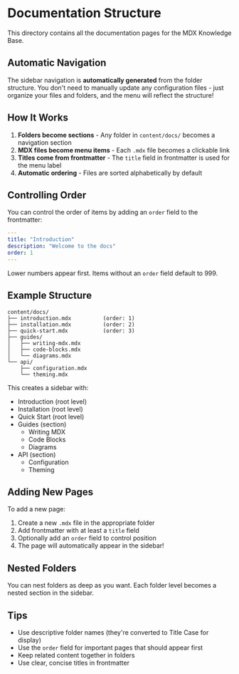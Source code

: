 # Documentation Structure

This directory contains all the documentation pages for the MDX Knowledge Base.

## Automatic Navigation

The sidebar navigation is **automatically generated** from the folder structure. You don't need to manually update any configuration files - just organize your files and folders, and the menu will reflect the structure!

## How It Works

1. **Folders become sections** - Any folder in `content/docs/` becomes a navigation section
2. **MDX files become menu items** - Each `.mdx` file becomes a clickable link
3. **Titles come from frontmatter** - The `title` field in frontmatter is used for the menu label
4. **Automatic ordering** - Files are sorted alphabetically by default

## Controlling Order

You can control the order of items by adding an `order` field to the frontmatter:

```yaml
---
title: "Introduction"
description: "Welcome to the docs"
order: 1
---
```

Lower numbers appear first. Items without an `order` field default to 999.

## Example Structure

```
content/docs/
├── introduction.mdx          (order: 1)
├── installation.mdx          (order: 2)
├── quick-start.mdx           (order: 3)
├── guides/
│   ├── writing-mdx.mdx
│   ├── code-blocks.mdx
│   └── diagrams.mdx
└── api/
    ├── configuration.mdx
    └── theming.mdx
```

This creates a sidebar with:
- Introduction (root level)
- Installation (root level)
- Quick Start (root level)
- Guides (section)
  - Writing MDX
  - Code Blocks
  - Diagrams
- API (section)
  - Configuration
  - Theming

## Adding New Pages

To add a new page:

1. Create a new `.mdx` file in the appropriate folder
2. Add frontmatter with at least a `title` field
3. Optionally add an `order` field to control position
4. The page will automatically appear in the sidebar!

## Nested Folders

You can nest folders as deep as you want. Each folder level becomes a nested section in the sidebar.

## Tips

- Use descriptive folder names (they're converted to Title Case for display)
- Use the `order` field for important pages that should appear first
- Keep related content together in folders
- Use clear, concise titles in frontmatter

